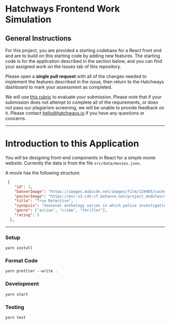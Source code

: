# Hatchways Frontend Work Simulation

## General Instructions

For this project, you are provided a starting codebase for a React front end and are to build on this starting code by adding new features. The starting code is for the application described in the section below, and you can find your assigned work on the Issues tab of this repository.

Please open a **single pull request** with all of the changes needed to implement the features described in the issue, then return to the Hatchways dashboard to mark your assessment as completed.

We will use [this rubric](https://drive.google.com/file/d/1Lfn6JnanBhuSjMDQaIdIBk1_QK7i9mNU/view) to evaluate your submission. Please note that if your submission does not attempt to complete all of the requirements, or does not pass our plagiarism screening, we will be unable to provide feedback on it. Please contact hello@hatchways.io if you have any questions or concerns.

---

# Introduction to this Application

You will be designing front-end components in React for a simple movie website. Currently the data is from the file `src/data/movies.json`.

A movie has the following structure:

```json
 {
    "id": 1,
    "bannerImage": "https://images.mubicdn.net/images/film/129405/cache-112828-1647520890/image-w1280.jpg",
    "posterImage": "https://mir-s3-cdn-cf.behance.net/project_modules/max_1200/cea02018401907.562c8df284c32.jpg",
    "title": "True Detective",
    "synopsis": "Seasonal anthology series in which police investigations unearth the personal and professional secrets of those involved, both within and outside the law.",
    "genre": ["action", "crime", "thriller"],
    "rating": 5
  },
```

---

### Setup

```
yarn install
```

### Format Code

```
yarn prettier --write .
```

### Development

```
yarn start
```

### Testing

```
yarn test
```
